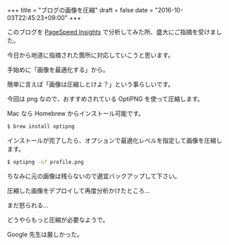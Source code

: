 +++
title = "ブログの画像を圧縮"
draft = false
date = "2016-10-03T22:45:23+09:00"
+++

このブログを [PageSpeed Insights](https://developers.google.com/speed/pagespeed/insights/) で分析してみた所、盛大にご指摘を受けました。

今日から地道に指摘された箇所に対応していこうと思います。

手始めに「画像を最適化する」から。

簡単に言えば「画像は圧縮しとけよ？」という事らしいです。

今回は png なので、おすすめされている OptiPNG を使って圧縮します。

Mac なら Homebrew からインストール可能です。

```sh
$ brew install optipng
```

インストールが完了したら、オプションで最適化レベルを指定して画像を圧縮します。

```sh
$ optipng -o7 profile.png
```

ちなみに元の画像は残らないので適宜バックアップして下さい。

圧縮した画像をデプロイして再度分析かけたところ…

まだ怒られる…

どうやらもっと圧縮が必要なようで。

Google 先生は厳しかった。
